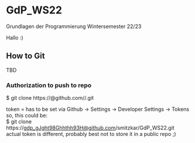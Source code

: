 # GdP_WS22
Grundlagen der Programmierung Wintersemester 22/23

Hallo :)

## How to Git  

TBD

### Authorization to push to repo  

$ git clone https://<tokenhere>@github.com/<user>/<repo>.git  

token = has to be set via Github -> Settings -> Developer Settings -> Tokens  
so, this could be:  
$ git clone https://gdp_gJght98Ghhthh93H@github.com/smitzkar/GdP_WS22.git  
actual token is different, probably best not to store it in a public repo ;)  
